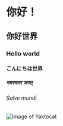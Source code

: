 # 你好！
## 你好世界
### Hello world
#### こんにちは世界
##### नमस्कार जगत्
###### Salve mundi
![Image of Yaktocat](https://octodex.github.com/images/yaktocat.png)
